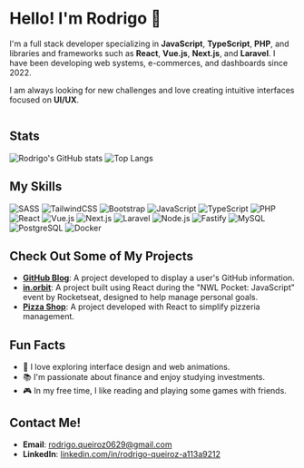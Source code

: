 # Hello! I'm Rodrigo 👋

I'm a full stack developer specializing in **JavaScript**, **TypeScript**, **PHP**, and libraries and frameworks such as **React**, **Vue.js**, **Next.js**, and **Laravel**. I have been developing web systems, e-commerces, and dashboards since 2022.

I am always looking for new challenges and love creating intuitive interfaces focused on **UI/UX**.

<div style="text-align: center">
  <img src="https://media.giphy.com/media/L1R1tvI9svkIWwpVYr/giphy.gif" alt="" />
</div>

## Stats
![Rodrigo's GitHub stats](https://github-readme-stats-one-tau-65.vercel.app/api?username=rodrigoqueiroz12&show_icons=true&theme=dracula)
![Top Langs](https://github-readme-stats-one-tau-65.vercel.app/api/top-langs/?username=rodrigoqueiroz12&layout=compact&theme=dracula)

## My Skills
![SASS](https://img.shields.io/badge/SASS-CC6699?style=for-the-badge&logo=sass&logoColor=white)
![TailwindCSS](https://img.shields.io/badge/TailwindCSS-06B6D4?style=for-the-badge&logo=tailwindcss&logoColor=white)
![Bootstrap](https://img.shields.io/badge/Bootstrap-7952B3?style=for-the-badge&logo=bootstrap&logoColor=white)
![JavaScript](https://img.shields.io/badge/JavaScript-F7DF1E?style=for-the-badge&logo=javascript&logoColor=black)
![TypeScript](https://img.shields.io/badge/TypeScript-3178C6?style=for-the-badge&logo=typescript&logoColor=white)
![PHP](https://img.shields.io/badge/PHP-777BB4?style=for-the-badge&logo=php&logoColor=white)
![React](https://img.shields.io/badge/React-61DAFB?style=for-the-badge&logo=react&logoColor=black)
![Vue.js](https://img.shields.io/badge/Vue.js-4FC08D?style=for-the-badge&logo=vue.js&logoColor=white)
![Next.js](https://img.shields.io/badge/Next.js-000000?style=for-the-badge&logo=nextdotjs&logoColor=white)
![Laravel](https://img.shields.io/badge/Laravel-FF2D20?style=for-the-badge&logo=laravel&logoColor=white)
![Node.js](https://img.shields.io/badge/Node.js-339933?style=for-the-badge&logo=nodedotjs&logoColor=white)
![Fastify](https://img.shields.io/badge/Fastify-000000?style=for-the-badge&logo=fastify&logoColor=white)
![MySQL](https://img.shields.io/badge/MySQL-4479A1?style=for-the-badge&logo=mysql&logoColor=white)
![PostgreSQL](https://img.shields.io/badge/PostgreSQL-4169E1?style=for-the-badge&logo=postgresql&logoColor=white)
![Docker](https://img.shields.io/badge/Docker-2496ED?style=for-the-badge&logo=docker&logoColor=white)

## Check Out Some of My Projects
- [**GitHub Blog**](https://github.com/rodrigoqueiroz12/github-blog): A project developed to display a user's GitHub information.
- [**in.orbit**](https://github.com/rodrigoqueiroz12/in-orbit-react): A project built using React during the "NWL Pocket: JavaScript" event by Rocketseat, designed to help manage personal goals.
- [**Pizza Shop**](https://github.com/rodrigoqueiroz12/pizza-shop-web): A project developed with React to simplify pizzeria management.

## Fun Facts
- 🎨 I love exploring interface design and web animations.
- 📚 I'm passionate about finance and enjoy studying investments.
- 🎮 In my free time, I like reading and playing some games with friends.

## Contact Me!
- **Email**: rodrigo.queiroz0629@gmail.com
- **LinkedIn**: [linkedin.com/in/rodrigo-queiroz-a113a9212](www.linkedin.com/in/rodrigo-queiroz-a113a9212)
